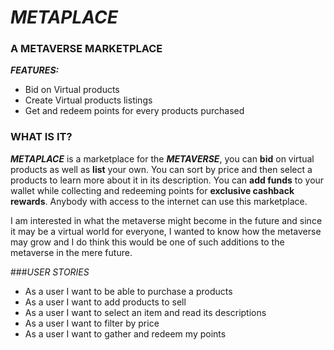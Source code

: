 # *METAPLACE*

### **A METAVERSE MARKETPLACE**

***FEATURES:***
- Bid on Virtual products
- Create Virtual products listings
- Get and redeem points for every products purchased

### WHAT IS IT?

***METAPLACE*** is a marketplace for the ***METAVERSE***, you
can **bid** on virtual products as well as **list** your own. You
can sort by price and then select a products to learn more about it 
in its description. You can **add funds** to your wallet while 
collecting and redeeming points for **exclusive cashback rewards**. 
Anybody with access to the internet can use this marketplace. 

I am interested in what the metaverse might become in the
future and since it may be a virtual world for everyone,
I wanted to know how the metaverse may grow and I do 
think this would be one of such additions to the metaverse 
in the mere future.

###*USER STORIES*

- As a user I want to be able to purchase a products
- As a user I want to add products to sell
- As a user I want to select an item and read its descriptions
- As a user I want to filter by price
- As a user I want to gather and redeem my points